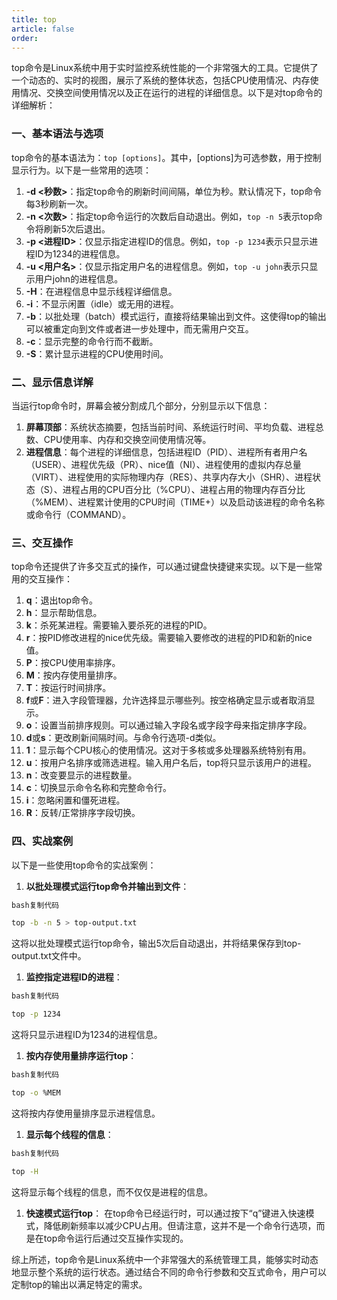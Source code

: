 ```yaml
---
title: top
article: false
order: 
---
```


top命令是Linux系统中用于实时监控系统性能的一个非常强大的工具。它提供了一个动态的、实时的视图，展示了系统的整体状态，包括CPU使用情况、内存使用情况、交换空间使用情况以及正在运行的进程的详细信息。以下是对top命令的详细解析：

### 一、基本语法与选项

top命令的基本语法为：`top [options]`。其中，[options]为可选参数，用于控制显示行为。以下是一些常用的选项：

1. **-d <秒数>**：指定top命令的刷新时间间隔，单位为秒。默认情况下，top命令每3秒刷新一次。
2. **-n <次数>**：指定top命令运行的次数后自动退出。例如，`top -n 5`表示top命令将刷新5次后退出。
3. **-p <进程ID>**：仅显示指定进程ID的信息。例如，`top -p 1234`表示只显示进程ID为1234的进程信息。
4. **-u <用户名>**：仅显示指定用户名的进程信息。例如，`top -u john`表示只显示用户john的进程信息。
5. **-H**：在进程信息中显示线程详细信息。
6. **-i**：不显示闲置（idle）或无用的进程。
7. **-b**：以批处理（batch）模式运行，直接将结果输出到文件。这使得top的输出可以被重定向到文件或者进一步处理中，而无需用户交互。
8. **-c**：显示完整的命令行而不截断。
9. **-S**：累计显示进程的CPU使用时间。

### 二、显示信息详解

当运行top命令时，屏幕会被分割成几个部分，分别显示以下信息：

1. **屏幕顶部**：系统状态摘要，包括当前时间、系统运行时间、平均负载、进程总数、CPU使用率、内存和交换空间使用情况等。
2. **进程信息**：每个进程的详细信息，包括进程ID（PID）、进程所有者用户名（USER）、进程优先级（PR）、nice值（NI）、进程使用的虚拟内存总量（VIRT）、进程使用的实际物理内存（RES）、共享内存大小（SHR）、进程状态（S）、进程占用的CPU百分比（%CPU）、进程占用的物理内存百分比（%MEM）、进程累计使用的CPU时间（TIME+）以及启动该进程的命令名称或命令行（COMMAND）。

### 三、交互操作

top命令还提供了许多交互式的操作，可以通过键盘快捷键来实现。以下是一些常用的交互操作：

1. **q**：退出top命令。
2. **h**：显示帮助信息。
3. **k**：杀死某进程。需要输入要杀死的进程的PID。
4. **r**：按PID修改进程的nice优先级。需要输入要修改的进程的PID和新的nice值。
5. **P**：按CPU使用率排序。
6. **M**：按内存使用量排序。
7. **T**：按运行时间排序。
8. **f**或**F**：进入字段管理器，允许选择显示哪些列。按空格确定显示或者取消显示。
9. **o**：设置当前排序规则。可以通过输入字段名或字段字母来指定排序字段。
10. **d**或**s**：更改刷新间隔时间。与命令行选项-d类似。
11. **1**：显示每个CPU核心的使用情况。这对于多核或多处理器系统特别有用。
12. **u**：按用户名排序或筛选进程。输入用户名后，top将只显示该用户的进程。
13. **n**：改变要显示的进程数量。
14. **c**：切换显示命令名称和完整命令行。
15. **i**：忽略闲置和僵死进程。
16. **R**：反转/正常排序字段切换。

### 四、实战案例

以下是一些使用top命令的实战案例：

1. **以批处理模式运行top命令并输出到文件**：

```bash
bash复制代码

top -b -n 5 > top-output.txt
```

这将以批处理模式运行top命令，输出5次后自动退出，并将结果保存到top-output.txt文件中。

1. **监控指定进程ID的进程**：

```bash
bash复制代码

top -p 1234
```

这将只显示进程ID为1234的进程信息。

1. **按内存使用量排序运行top**：

```bash
bash复制代码

top -o %MEM
```

这将按内存使用量排序显示进程信息。

1. **显示每个线程的信息**：

```bash
bash复制代码

top -H
```

这将显示每个线程的信息，而不仅仅是进程的信息。

1. **快速模式运行top**：
   在top命令已经运行时，可以通过按下“q”键进入快速模式，降低刷新频率以减少CPU占用。但请注意，这并不是一个命令行选项，而是在top命令运行后通过交互操作实现的。

综上所述，top命令是Linux系统中一个非常强大的系统管理工具，能够实时动态地显示整个系统的运行状态。通过结合不同的命令行参数和交互式命令，用户可以定制top的输出以满足特定的需求。